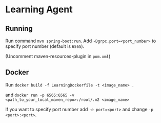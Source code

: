 # Learning Agent
## Running
Run command `mvn spring-boot:run`. Add `-Dgrpc.port=<port_number>` to specify port number (default is `6565`).

(Uncomment maven-resources-plugin in `pom.xml`)

## Docker
Run `docker build -f LearningDockerfile -t <image_name> .` 

and `docker run -p 6565:6565 -v <path_to_your_local_maven_repo>:/root/.m2 <image_name>`

If you want to specify port number add `-e port=<port>` and change `-p <port>:<port>`.
